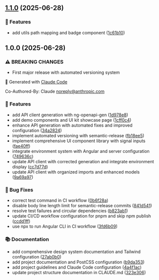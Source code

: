 ## [1.1.0](https://github.com/FroDK/lescom/compare/v1.0.0...v1.1.0) (2025-06-28)

### 🚀 Features

* add utils path mapping and badge component ([1c61b10](https://github.com/FroDK/lescom/commit/1c61b1011882bf9a054dbc8090d9bed1d5285433))

## 1.0.0 (2025-06-28)

### ⚠ BREAKING CHANGES

* First major release with automated versioning system

🤖 Generated with [Claude Code](https://claude.ai/code)

Co-Authored-By: Claude <noreply@anthropic.com>

### 🚀 Features

* add API client generation with ng-openapi-gen ([1d978e8](https://github.com/FroDK/lescom/commit/1d978e87f1d12b3115165540e20f45417f0eb056))
* add demo components and UI kit showcase page ([1cff0c4](https://github.com/FroDK/lescom/commit/1cff0c4be4ee2d6a33c23c61e023ad38311b0a9c))
* enhance API generation with automated fixes and improved configuration ([34a2824](https://github.com/FroDK/lescom/commit/34a2824ed9aa88e41b89b095d99eccf66c1eb51c))
* implement automated versioning with semantic-release ([fb18ee5](https://github.com/FroDK/lescom/commit/fb18ee571cb616dcc963544a59759025e977392f))
* implement comprehensive UI component library with signal inputs ([fae40ff](https://github.com/FroDK/lescom/commit/fae40ff26e7c7e0722d696d8d8ed9d75911083bf))
* integrate environment system with Angular and server configuration ([749636c](https://github.com/FroDK/lescom/commit/749636cf27cf5bfb3d01014dae5f81369838e4e8))
* update API client with corrected generation and integrate environment display ([cc7d77d](https://github.com/FroDK/lescom/commit/cc7d77d23723431e8abfc6735b192006ee09b2c3))
* update API client with organized imports and enhanced models ([9a69a97](https://github.com/FroDK/lescom/commit/9a69a97955ed012e708b019c470c922d3db69b95))

### 🐛 Bug Fixes

* correct test command in CI workflow ([0b6f28a](https://github.com/FroDK/lescom/commit/0b6f28a36771b38ee3584d65c00ea9a5a08ff32f))
* disable body line length limit for semantic-release commits ([841d541](https://github.com/FroDK/lescom/commit/841d5415f86b321197f5d622c753400b24143c10))
* resolve test failures and circular dependencies ([b823ab1](https://github.com/FroDK/lescom/commit/b823ab1bd0f435760f2ce66a9bdd8dbbaa09ecf9))
* update CI/CD workflow configuration for pnpm and skip npm publish ([ccdd1ff](https://github.com/FroDK/lescom/commit/ccdd1ffe2037715420187a1e29014ee38f051a1a))
* use npx to run Angular CLI in CI workflow ([3fd6b09](https://github.com/FroDK/lescom/commit/3fd6b09241e4b3a02be1a4cf2966f91c78f99fb8))

### 📚 Documentation

* add comprehensive design system documentation and Tailwind configuration ([27ab0b0](https://github.com/FroDK/lescom/commit/27ab0b0e4011a628e075f8e3078dfd7f3be2253b))
* add project documentation and PostCSS configuration ([b9da353](https://github.com/FroDK/lescom/commit/b9da353b7985b576c91a678d93981b7cf13f3fca))
* add project guidelines and Claude Code configuration ([4a4f1ac](https://github.com/FroDK/lescom/commit/4a4f1ac9cf85ad8069f19938b9e5ff83650eb7b3))
* update project structure documentation in CLAUDE.md ([323e306](https://github.com/FroDK/lescom/commit/323e306af7c5dccf05505a0ab060aea143d87ff8))
